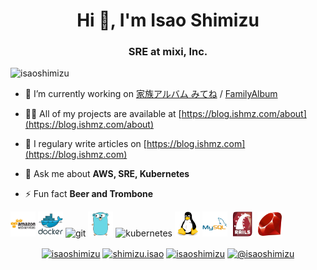 <h1 align="center">Hi 👋, I'm Isao Shimizu</h1>
<h3 align="center">SRE at mixi, Inc.</h3>

<p align="left"> <img src="https://komarev.com/ghpvc/?username=isaoshimizu" alt="isaoshimizu" /> </p>

- 🔭 I’m currently working on [家族アルバム みてね](https://mitene.us) / [FamilyAlbum](https://family-album.com)

- 👨‍💻 All of my projects are available at [https://blog.ishmz.com/about](https://blog.ishmz.com/about)

- 📝 I regulary write articles on [https://blog.ishmz.com](https://blog.ishmz.com)

- 💬 Ask me about **AWS, SRE, Kubernetes**

- ⚡ Fun fact **Beer and Trombone**

<p align="left"><img src="https://raw.githubusercontent.com/devicons/devicon/master/icons/amazonwebservices/amazonwebservices-original-wordmark.svg" alt="aws" width="40" height="40"/> <img src="https://raw.githubusercontent.com/devicons/devicon/master/icons/docker/docker-original-wordmark.svg" alt="docker" width="40" height="40"/> <img src="https://www.vectorlogo.zone/logos/git-scm/git-scm-icon.svg" alt="git" width="40" height="40"/> <img src="https://raw.githubusercontent.com/devicons/devicon/master/icons/go/go-original.svg" alt="go" width="40" height="40"/> <img src="https://www.vectorlogo.zone/logos/kubernetes/kubernetes-icon.svg" alt="kubernetes" width="40" height="40"/> <img src="https://raw.githubusercontent.com/devicons/devicon/master/icons/linux/linux-original.svg" alt="linux" width="40" height="40"/> <img src="https://raw.githubusercontent.com/devicons/devicon/master/icons/mysql/mysql-original-wordmark.svg" alt="mysql" width="40" height="40"/> <img src="https://raw.githubusercontent.com/devicons/devicon/master/icons/rails/rails-original-wordmark.svg" alt="rails" width="40" height="40"/> <img src="https://raw.githubusercontent.com/devicons/devicon/master/icons/ruby/ruby-original.svg" alt="ruby" width="40" height="40"/></p>

<p align="center">
<a href="https://twitter.com/isaoshimizu" target="blank"><img align="center" src="https://cdn.jsdelivr.net/npm/simple-icons@3.0.1/icons/twitter.svg" alt="isaoshimizu" height="30" width="30" /></a>
<a href="https://fb.com/shimizu.isao" target="blank"><img align="center" src="https://cdn.jsdelivr.net/npm/simple-icons@3.0.1/icons/facebook.svg" alt="shimizu.isao" height="30" width="30" /></a>
<a href="https://instagram.com/isaoshimizu" target="blank"><img align="center" src="https://cdn.jsdelivr.net/npm/simple-icons@3.0.1/icons/instagram.svg" alt="isaoshimizu" height="30" width="30" /></a>
<a href="https://medium.com/@isaoshimizu" target="blank"><img align="center" src="https://cdn.jsdelivr.net/npm/simple-icons@3.0.1/icons/medium.svg" alt="@isaoshimizu" height="30" width="30" /></a>
</p>
